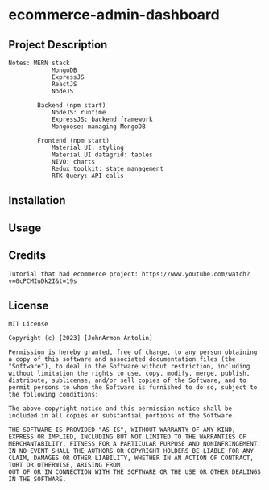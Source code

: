 # ecommerce-admin-dashboard

## Project Description 
    Notes: MERN stack
                MongoDB
                ExpressJS
                ReactJS
                NodeJS
            
            Backend (npm start)
                NodeJS: runtime
                ExpressJS: backend framework
                Mongoose: managing MongoDB

            Frontend (npm start)
                Material UI: styling
                Material UI datagrid: tables
                NIVO: charts
                Redux toolkit: state management
                RTK Query: API calls


## Installation


## Usage


## Credits
    Tutorial that had ecommerce project: https://www.youtube.com/watch?v=0cPCMIuDk2I&t=19s

## License 
    MIT License

    Copyright (c) [2023] [JohnArmon Antolin]

    Permission is hereby granted, free of charge, to any person obtaining a copy of this software and associated documentation files (the "Software"), to deal in the Software without restriction, including without limitation the rights to use, copy, modify, merge, publish, distribute, sublicense, and/or sell copies of the Software, and to permit persons to whom the Software is furnished to do so, subject to the following conditions:

    The above copyright notice and this permission notice shall be included in all copies or substantial portions of the Software.

    THE SOFTWARE IS PROVIDED "AS IS", WITHOUT WARRANTY OF ANY KIND, EXPRESS OR IMPLIED, INCLUDING BUT NOT LIMITED TO THE WARRANTIES OF MERCHANTABILITY, FITNESS FOR A PARTICULAR PURPOSE AND NONINFRINGEMENT. IN NO EVENT SHALL THE AUTHORS OR COPYRIGHT HOLDERS BE LIABLE FOR ANY CLAIM, DAMAGES OR OTHER LIABILITY, WHETHER IN AN ACTION OF CONTRACT, TORT OR OTHERWISE, ARISING FROM,
    OUT OF OR IN CONNECTION WITH THE SOFTWARE OR THE USE OR OTHER DEALINGS IN THE SOFTWARE.